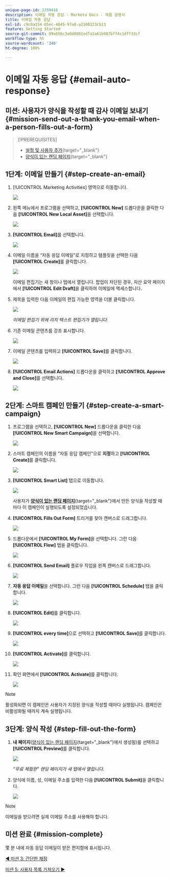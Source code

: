```yaml
---
unique-page-id: 2359416
description: 이메일 자동 응답 - Marketo Docs - 제품 설명서
title: 이메일 자동 응답
exl-id: c9c0a154-65ec-4845-97a0-a2100223cb13
feature: Getting Started
source-git-commit: 09a656c3a0d0002edfa1a61b987bff4c1dff33cf
workflow-type: ht
source-wordcount: '340'
ht-degree: 100%

---
```


# 이메일 자동 응답 {#email-auto-response}

## 미션: 사용자가 양식을 작성할 때 감사 이메일 보내기 {#mission-send-out-a-thank-you-email-when-a-person-fills-out-a-form}

>[!PREREQUISITES]
>
>* [설정 및 사용자 추가](/help/marketo/getting-started/quick-wins/get-set-up-and-add-a-person.md){target="_blank"}
>* [양식이 있는 랜딩 페이지](/help/marketo/getting-started/quick-wins/landing-page-with-a-form.md){target="_blank"}

## 1단계: 이메일 만들기 {#step-create-an-email}

1. [!UICONTROL Marketing Activities] 영역으로 이동합니다.

   ![](assets/email-auto-response-1.png)

1. 왼쪽 메뉴에서 프로그램을 선택하고, **[!UICONTROL New]** 드롭다운을 클릭한 다음 **[!UICONTROL New Local Asset]**&#x200B;을 선택합니다.

   ![](assets/email-auto-response-2.png)

1. **[!UICONTROL Email]**&#x200B;를 선택합니다.

   ![](assets/email-auto-response-3.png)

1. 이메일 이름을 “자동 응답 이메일”로 지정하고 템플릿을 선택한 다음 **[!UICONTROL Create]**&#x200B;를 클릭합니다.

   ![](assets/email-auto-response-4.png)

   이메일 편집기는 새 창이나 탭에서 열립니다. 팝업이 차단된 경우, 자산 요약 페이지에서 **[!UICONTROL Edit Draft]**&#x200B;을 클릭하여 이메일에 액세스합니다.

1. 제목을 입력한 다음 이메일의 편집 가능한 영역을 더블 클릭합니다.

   ![](assets/email-auto-response-5.png)

   _이메일 편집기 위에 리치 텍스트 편집기가 열립니다._

1. 기존 이메일 콘텐츠를 강조 표시합니다.

   ![](assets/email-auto-response-6.png)

1. 이메일 콘텐츠를 입력하고 **[!UICONTROL Save]**&#x200B;를 클릭합니다.

   ![](assets/email-auto-response-7.png)

1. **[!UICONTROL Email Actions]** 드롭다운을 클릭하고 **[!UICONTROL Approve and Close]**&#x200B;를 선택합니다.

   ![](assets/email-auto-response-8.png)

## 2단계: 스마트 캠페인 만들기 {#step-create-a-smart-campaign}

1. 프로그램을 선택하고, **[!UICONTROL New]** 드롭다운을 클릭한 다음 **[!UICONTROL New Smart Campaign]**&#x200B;을 선택합니다.

   ![](assets/email-auto-response-9.png)

1. 스마트 캠페인의 이름을 “자동 응답 캠페인”으로 **지정**&#x200B;하고 **[!UICONTROL Create]**&#x200B;를 클릭합니다.

   ![](assets/email-auto-response-10.png)

1. **[!UICONTROL Smart List]** 탭으로 이동합니다.

   ![](assets/email-auto-response-11.png)

   사용자가 [**양식이 있는 랜딩 페이지**](/help/marketo/getting-started/quick-wins/landing-page-with-a-form.md){target="_blank"}&#x200B;에서 만든 양식을 작성할 때마다 이 캠페인이 실행되도록 설정되었습니다.

1. **[!UICONTROL Fills Out Form]** 트리거를 찾아 캔버스로 드래그합니다.

   ![](assets/email-auto-response-12.png)

1. 드롭다운에서 **[!UICONTROL My Form]**&#x200B;을 선택합니다. 그런 다음 **[!UICONTROL Flow]** 탭을 클릭합니다.

   ![](assets/email-auto-response-13.png)

1. **[!UICONTROL Send Email]** 플로우 작업을 왼쪽 캔버스로 드래그합니다.

   ![](assets/email-auto-response-14.png)

1. **자동 응답 이메일**&#x200B;을 선택합니다. 그런 다음 **[!UICONTROL Schedule]** 탭을 클릭합니다.

   ![](assets/email-auto-response-15.png)

1. **[!UICONTROL Edit]**&#x200B;를 클릭합니다.

   ![](assets/email-auto-response-16.png)

1. **[!UICONTROL every time]**&#x200B;으로 선택하고 **[!UICONTROL Save]**&#x200B;를 클릭합니다.

   ![](assets/email-auto-response-17.png)

1. **[!UICONTROL Activate]**&#x200B;를 클릭합니다.

   ![](assets/email-auto-response-18.png)

1. 확인 화면에서 **[!UICONTROL Activate]**&#x200B;를 클릭합니다.

   ![](assets/email-auto-response-19.png)

>[!NOTE]
>
>활성화되면 이 캠페인은 사용자가 지정된 양식을 작성할 때마다 실행됩니다. 캠페인은 비활성화될 때까지 계속 실행됩니다.

## 3단계: 양식 작성 {#step-fill-out-the-form}

1. **내 페이지**([양식이 있는 랜딩 페이지](/help/marketo/getting-started/quick-wins/landing-page-with-a-form.md){target="_blank"}에서 생성됨)를 선택하고 **[!UICONTROL Preview]**&#x200B;를 클릭합니다.

   ![](assets/email-auto-response-20.png)

   _“무료 체험판” 랜딩 페이지가 새 탭에서 열립니다._

1. 양식에 이름, 성, 이메일 주소를 입력한 다음 **[!UICONTROL Submit]**&#x200B;을 클릭합니다.

   ![](assets/email-auto-response-21.png)

>[!NOTE]
>
>이메일을 받으려면 실제 이메일 주소를 사용해야 합니다.

## 미션 완료 {#mission-complete}

몇 분 내에 자동 응답 이메일이 받은 편지함에 표시됩니다.

[◄ 미션 3: 간단한 채점](/help/marketo/getting-started/quick-wins/simple-scoring.md)

[미션 5: 사용자 목록 가져오기 ►](/help/marketo/getting-started/quick-wins/import-a-list-of-people.md)
